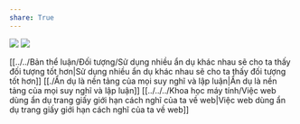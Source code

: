 ```yaml
---
share: True
---
```

![](https://res.cloudinary.com/dxj9qr5gj/image/upload/c_scale,f_auto,q_auto:good,w_1200/v1632316505/maggieappleton.com/essays/drawing-invisibles/frame_shrink_irt2qv.png)
![](https://res.cloudinary.com/dxj9qr5gj/image/upload/v1632316505/maggieappleton.com/essays/drawing-invisibles/hide-highlight_shrink_ljkonq.png) 

[[../../Bản thể luận/Đối tượng/Sử dụng nhiều ẩn dụ khác nhau sẽ cho ta thấy đối tượng tốt hơn|Sử dụng nhiều ẩn dụ khác nhau sẽ cho ta thấy đối tượng tốt hơn]] 
[[./Ẩn dụ là nền tảng của mọi suy nghĩ và lập luận|Ẩn dụ là nền tảng của mọi suy nghĩ và lập luận]] 
[[../../../Khoa học máy tính/Việc web dùng ẩn dụ trang giấy giới hạn cách nghĩ của ta về web|Việc web dùng ẩn dụ trang giấy giới hạn cách nghĩ của ta về web]]
